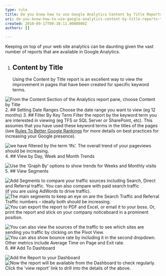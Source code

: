 ```yaml
---
type: rule
title: Do you know how to use Google Analytics Content by Title Reports to track Trends?
uri: do-you-know-how-to-use-google-analytics-content-by-title-reports-to-track-trends
created: 2010-09-17T09:38:11.0000000Z
authors: []

---
```


Keeping on top of your web site analytics can be daunting given the vast number of reports that are available in Google Analytics.<br> 
1. ## Content by Title
    Using the Content by Title report is an excellent way to view the improvement in pages that have been created for specific keyword terms.

![From the Content Section of the Analytics report pane, choose Content by Title](analytics-content-title-report.jpg)
2. ## Setting Date Ranges
    Choose the date range you want to view (eg 12 months)
3. ## Filter By Key Term
    Filter the report by the keyword term you are interested in viewing (eg TFS or SQL Server or SharePoint, etc). This assumes that you have used these keyword terms in the titles of the pages (see [Rules To Better Google Rankings](http://www.ssw.com.au/ssw/Standards/Rules/RulestoBetterGoogleRankings.aspx) for more details on best practices for increasing your Google presence).

![we have filtered by the term ‘tfs’.     The overall trend of your pageviews should be increasing.](analytics-content-title-filter.jpg)
4. ## View by Day, Week and Month Trends

![Use the ‘Graph By’ options to show trends for Weeks and Monthly visits](analytics-weekly-trend.jpg)
5. ## View Segments

![Add Segments to compare your traffic sources including Search, Direct and Referral traffic. You can also compare with paid search traffic](analytics-segments.jpg)(if you are using AdWords to drive traffic). 
![The main segments to keep an eye on are the Search Traffic and Referral Traffic numbers – ideally both should be increasing.](analytics-content-search-traffic.jpg)
![You can export the report to PDF and Excel, or email it to your boss. Or, print the report and stick on your company noticeboard in a prominent position.](analytics-export.jpg)

![You can also view the sources of the traffic to see which sites are sending you traffic by clicking on the Pivot View.](analytics-content-sources.jpg)
![You can also show bounce rate by including it in the second dropdown. Other metrics include Average Time on Page and Exit rate.](analytics-content-sources-bounce-rate.jpg)
6. ## Add To Dashboard

![Add the Report to your Dashboard](analytics-add-dashboard.jpg)
![Now the report will be available from the Dashboard to check regularly. Click the ‘view report’ link to drill into the details of the above.](analytics-dashboard.jpg)
